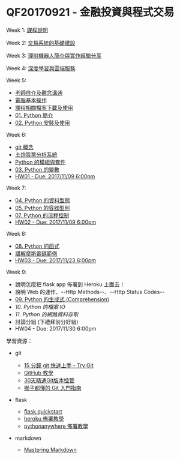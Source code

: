 ﻿# QF20170921 - 金融投資與程式交易

Week 1: [課程說明](https://hackpad.com/jZfGAGEMb3P)

Week 2: [交易系統的基礎建設](https://www.dropbox.com/s/1i5ze65mj2v2h01/%E4%BA%A4%E6%98%93%E7%B3%BB%E7%B5%B1%E7%9A%84%E5%9F%BA%E7%A4%8E%E5%BB%BA%E8%A8%AD.pptx?dl=0)

Week 3: [理財機器人簡介與實作經驗分享](https://www.slideshare.net/philipzh/ss-80462412)

Week 4: [深度學習與雲端服務](https://goo.gl/fqanpZ)

Week 5:

* [老師自介及觀念溝通](https://docs.google.com/presentation/d/1yiHpywvv7jQJR6FBgPzDf4WM_KyKIC4TzekVxVawQgk/edit?usp=sharing)
* [電腦基本操作](https://docs.google.com/presentation/d/1H_KG0rW5JiAnfb6pxEKJGDs2vERoHuS9v67nN2P8-lQ/edit?usp=sharing)
* [課程相關檔案下載及使用](https://www.youtube.com/watch?v=2aNB6HeqVKo&list=PLj4JWjo5dOC4ModtacLGuIhnRRbJurhpC&index=4&t=39s)
* [01. Python 簡介](https://goo.gl/5qr99A)
* [02. Python 安裝及使用](https://goo.gl/WvheQb)

Week 6:

* [git 概念](https://docs.google.com/presentation/d/1nygsgO0m3AklTn-1_7V41iW_-xWjJoFR_r1g0CnzoKo/edit?usp=sharing)
* [土炮股票分析系統](https://www.youtube.com/watch?v=zBtLOMBcH6E)
* [Python 的模組與套件](https://github.com/victorgau/QF20170921/tree/master/module_demo)
* [03. Python 的變數](https://goo.gl/9g3Hme)
* [HW01 - Due: 2017/11/09 6:00pm](https://github.com/victorgau/QF20170921/tree/master/HW01)

Week 7:

* [04. Python 的資料型態](https://goo.gl/UbjntQ)
* [05. Python 的容器型別](https://goo.gl/rytdCn)
* [07. Python 的流程控制](https://goo.gl/qn8chd)
* [HW02 - Due: 2017/11/09 6:00pm](https://github.com/victorgau/QF20170921/tree/master/HW02)

Week 8:

* [08. Python 的函式](https://goo.gl/emMFPT)
* [講解摩斯電碼範例](https://github.com/victorgau/QF20170921/tree/master/morse_code_demo)
* [HW03 - Due: 2017/11/23 6:00pm](https://github.com/victorgau/QF20170921/tree/master/HW03)

Week 9:

* 說明怎麼把 flask app 佈署到 Heroku 上面去！
* 說明 Web 的運作、--Http Methods--、--Http Status Codes--
* [09. Python 的生成式 (Comprehension)](https://goo.gl/NKQyFE)
* *10. Python 的檔案 IO*
* *11. Python 的網路資料存取*
* 討論分組 (下禮拜前分好組)
* HW04 - Due: 2017/11/30 6:00pm

學習資源：

* git

  * [15 分鐘 git 快速上手 - Try Git](https://try.github.io)
  * [GitHub 教學](https://www.youtube.com/watch?v=py3n6gF5Y00)
  * [30天精通Git版本控管](https://ithelp.ithome.com.tw/users/20004901/ironman/525)
  * [猴子都懂的 Git 入門指南](https://backlog.com/git-tutorial/tw/)

* flask

  * [flask quickstart](http://flask.pocoo.org/docs/0.12/quickstart/)
  * [heroku 佈署教學](https://github.com/twtrubiks/Deploying-Flask-To-Heroku)
  * [pythonanywhere 佈署教學](https://www.youtube.com/watch?v=M4sxSoRZLtI)

* markdown
  * [Mastering Markdown](https://guides.github.com/features/mastering-markdown/)

